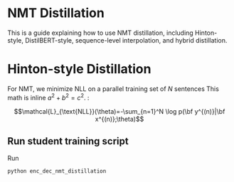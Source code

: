 # NMT Distillation


This is a guide explaining how to use NMT distillation, including Hinton-style, DistilBERT-style, sequence-level interpolation, and hybrid distillation.

# Hinton-style Distillation

For NMT, we minimize NLL on a parallel training set of $N$ sentences This math is inline $`a^2+b^2=c^2`$.
: 

```math
\mathcal{L}_{\text{NLL}}(\theta)=-\sum_{n=1}^N \log p(\bf y^{(n)}|\bf x^{(n)};\theta)
```

## Run student training script

Run

```
python enc_dec_nmt_distillation
```
